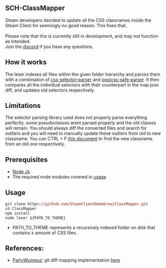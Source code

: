 ## SCH-ClassMapper
Steam developers decided to update all the CSS classnames inside the Steam Client for seemingly no good reason. This fixes that. <br><br>
Please note that this is currently still in development, and may not function as intended. <br>
Join the [discord](https://millennium.web.app/discord) if you have any questions.

## How it works

The lexer indexes all files within the given folder hierarchy and parses them with a combination of [css-selector-parser](https://www.npmjs.com/package/css-selector-parser) and
[postcss-safe-parser](https://www.npmjs.com/package/postcss-safe-parser). It then compares all the individual selectors with their counterpart in the map.json diff, and updates old selectors respectively.

## Limitations

The selector parsing library used does not properly parse everything perfectly. some pseudoclasses arent parsed properly and the old classes will remain.
You should always diff the converted files and search for outliers and you will need to manually update these outliers from old to new classname. You can CTRL + F [this document](https://raw.githubusercontent.com/SteamClientHomebrew/ClassMapper/master/map.json) to find the new classname from an old one respectively. 

## Prerequisites

- [Node Js](https://nodejs.org/en)
- The required node modules covered in [usage](/#Usage)

## Usage

```ps
git clone https://github.com/SteamClientHomebrew/ClassMapper.git
cd ClassMapper
npm install
node lexer ${PATH_TO_THEME}
```
- PATH_TO_THEME represents a recursively indexed folder on disk that contains x amount of CSS files.


## References:
- [PartyWumpus'](https://gist.github.com/PartyWumpus) git diff mapping implementation [here](https://gist.github.com/PartyWumpus/b1bc83b5b29b155e40742d0aa290f0db)
